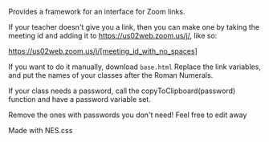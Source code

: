 Provides a framework for an interface for Zoom links. 

If your teacher doesn't give you a link, then you can make one by taking the meeting id and adding it to https://us02web.zoom.us/j/, like so:

https://us02web.zoom.us/j/[meeting_id_with_no_spaces]






If you want to do it manually, download ```base.html```
Replace the link variables, and put the names of your classes after the Roman Numerals.

If your class needs a password, call the copyToClipboard(password) function and have a password variable set.

Remove the ones with passwords you don't need! Feel free to edit away

Made with NES.css